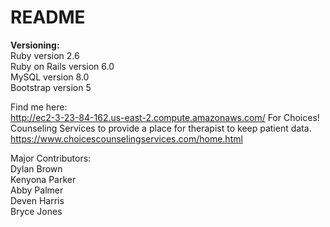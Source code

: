 # README

**Versioning:**  
Ruby version 2.6  
Ruby on Rails version 6.0  
MySQL version 8.0  
Bootstrap version 5  

Find me here:  
http://ec2-3-23-84-162.us-east-2.compute.amazonaws.com/
For Choices! Counseling Services to provide a place for therapist to keep patient data.  
https://www.choicescounselingservices.com/home.html

Major Contributors:  
Dylan Brown  
Kenyona Parker  
Abby Palmer  
Deven Harris  
Bryce Jones  
